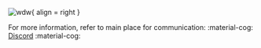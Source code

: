 ![wdw](https://kryeit.com/images/banner){ align = right }


For more information, refer to main place for communication: :material-cog: [Discord](https://discord.gg/njGh5UUU4d) :material-cog:

